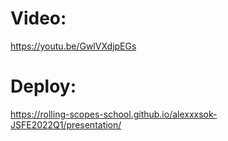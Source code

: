 # Video:

https://youtu.be/GwlVXdjpEGs

# Deploy:

https://rolling-scopes-school.github.io/alexxxsok-JSFE2022Q1/presentation/
